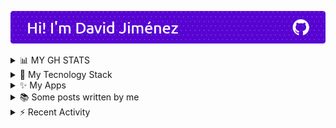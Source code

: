 ![header](/header.png)
  
<details>
<summary>📊 MY GH STATS</summary>
</br>
<p align="center">
  <img style="width: 43%; padding: 0px;" src="https://github-readme-stats.vercel.app/api?username=dubisdev&show_icons=true&theme=radical&hide_border=true" alt="dubisdev stats" />
<img style="width: 43%; padding: 0px" src="https://github-readme-streak-stats.herokuapp.com/?user=dubisdev&theme=radical&hide_border=true" alt="Github Streak" />
<img style="width: 43%" src="https://github-readme-stats.vercel.app/api/top-langs/?username=dubisdev&layout=compact&theme=radical&hide_border=true" alt="Top Languages" />
</details>

<details>
<summary>🚀 My Tecnology Stack</summary>
</br>
<p align="center">
  <img alt="NodeJS" src="https://img.shields.io/badge/-Nodejs-43853d?style=flat-square&logo=Node.js&logoColor=white" />
  <img alt="TypeScript" src="https://img.shields.io/badge/-TypeScript-007ACC?style=flat-square&logo=typescript&logoColor=white" />
  <img alt="Tauri" src="https://img.shields.io/badge/-Tauri-FFC131?style=flat-square&logo=tauri&logoColor=white" />
  <img alt="React" src="https://img.shields.io/badge/-React-45b8d8?style=flat-square&logo=react&logoColor=white" />
  <img alt="MongoDB" src="https://img.shields.io/badge/-MongoDB-13aa52?style=flat-square&logo=mongodb&logoColor=white" />
  <img alt="github actions" src="https://img.shields.io/badge/-Github_Actions-2088FF?style=flat-square&logo=github-actions&logoColor=white" />
  <img alt="git" src="https://img.shields.io/badge/-Git-F05032?style=flat-square&logo=git&logoColor=white" />
  <img alt="npm" src="https://img.shields.io/badge/-NPM-CB3837?style=flat-square&logo=npm&logoColor=white" />
  <img alt="redux" src="https://img.shields.io/badge/-Redux-764ABC?style=flat-square&logo=redux&logoColor=white" />
  <img alt="PostgreSQL" src="https://img.shields.io/badge/-PostgreSQL-3d82ff?style=flat-square&logo=PostgreSQL&logoColor=white" /> 
  <img alt="Prisma" src="https://img.shields.io/badge/-Prisma-6f7580?style=flat-square&logo=prisma&logoColor=white" /> 
  <img alt="html5" src="https://img.shields.io/badge/-HTML5-E34F26?style=flat-square&logo=html5&logoColor=white" />
  <br/>
</details>

<details>
<summary>✨ My Apps</summary>
<br/>

- [**RunMath**](https://github.com/dubisdev/runmath) - Keyboard-first calculator for Windows ![runmath stars](https://img.shields.io/github/stars/dubisdev/runmath?style=social)
- [**QuickGPT**](https://github.com/dubisdev/QuickGPT) - AI assistant based on GPT models for Windows ![quickgpt stars](https://img.shields.io/github/stars/dubisdev/quickgpt?style=social)
- [**Light Draw**](https://github.com/dubisdev/lightdraw) - Lightweight drawing app for Windows ![lightdraw stars](https://img.shields.io/github/stars/dubisdev/lightdraw?style=social)
- [**KoS - Key on Screen**](https://github.com/dubisdev/key-on-screen) - ⌨️ Show in your screen the keys you are pressing ![kos stars](https://img.shields.io/github/stars/dubisdev/key-on-screen?style=social)
- [**Pyground**](https://github.com/dubisdev/pyground) - A web-based playground for python ![pyground stars](https://img.shields.io/github/stars/dubisdev/pyground?style=social)

</details>

<details>
<summary>📚 Some posts written by me</summary>

<!-- BLOG-POST-LIST:START -->
 - [💫 Creating Your First Tauri App with React: A Beginner&#39;s Guide ](https://dev.to/dubisdev/creating-your-first-tauri-app-with-react-a-beginners-guide-3eb2) <br/> 

 - [🔥 Cómo integrar Google Analytics en NextJS para cumplir con la Ley de Protección de Datos ](https://dev.to/dubisdev/como-integrar-google-analytics-en-nextjs-para-cumplir-con-la-ley-de-proteccion-de-datos-4c1e) <br/> 

 - [🔥 Connecting to MongoDB from ESB Mule ](https://dev.to/dubisdev/connecting-to-mongodb-from-esb-mule-4pa5) <br/> 
<!-- BLOG-POST-LIST:END -->

</details>

<details>
<summary>⚡ Recent Activity</summary>
<br/>
  
<!--START_SECTION:activity-->
1. 🎉 Merged PR [#9](https://github.com/dubisdev/runmath/pull/9) in [dubisdev/runmath](https://github.com/dubisdev/runmath)
2. 💪 Opened PR [#9](https://github.com/dubisdev/runmath/pull/9) in [dubisdev/runmath](https://github.com/dubisdev/runmath)
3. ❗ Opened issue [#34](https://github.com/waymondo/vscode-todoist/issues/34) in [waymondo/vscode-todoist](https://github.com/waymondo/vscode-todoist)
4. 🚀 Published release [v0.5.0](https://github.com/waymondo/vscode-todoist/releases/tag/v0.5.0) in [waymondo/vscode-todoist](https://github.com/waymondo/vscode-todoist)
5. 🔒 Closed issue [#32](https://github.com/waymondo/vscode-todoist/issues/32) in [waymondo/vscode-todoist](https://github.com/waymondo/vscode-todoist)
<!--END_SECTION:activity-->

</details>
